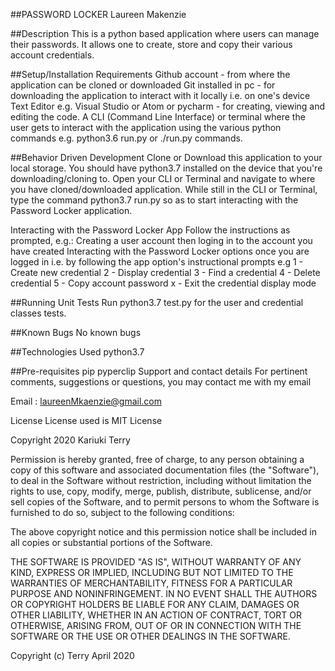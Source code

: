##PASSWORD LOCKER
Laureen Makenzie

##Description
This is a python based application where users can manage their passwords. It allows one to create, store and copy their various account credentials.

##Setup/Installation Requirements
Github account - from where the application can be cloned or downloaded Git installed in pc - for downloading the application to interact with it locally i.e. on one's device Text Editor e.g. Visual Studio or Atom or pycharm - for creating, viewing and editing the code. A CLI (Command Line Interface) or terminal where the user gets to interact with the application using the various python commands e.g. python3.6 run.py or ./run.py commands.

##Behavior Driven Development
Clone or Download this application to your local storage. You should have python3.7 installed on the device that you're downloading/cloning to. Open your CLI or Terminal and navigate to where you have cloned/downloaded application. While still in the CLI or Terminal, type the command python3.7 run.py so as to start interacting with the Password Locker application.

Interacting with the Password Locker App
Follow the instructions as prompted, e.g.: Creating a user account then loging in to the account you have created Interacting with the Password Locker options once you are logged in i.e. by following the app option's instructional prompts e.g 1 - Create new credential 2 - Display credential 3 - Find a credential 4 - Delete credential 5 - Copy account password x - Exit the credential display mode

##Running Unit Tests
Run python3.7 test.py for the user and credential classes tests.

##Known Bugs
No known bugs

##Technologies Used
python3.7

##Pre-requisites
pip
pyperclip
Support and contact details
For pertinent comments, suggestions or questions, you may contact me with my email

Email : laureenMkaenzie@gmail.com

License
License used is MIT License

Copyright 2020 Kariuki Terry

Permission is hereby granted, free of charge, to any person obtaining a copy of this software and associated documentation files (the "Software"), to deal in the Software without restriction, including without limitation the rights to use, copy, modify, merge, publish, distribute, sublicense, and/or sell copies of the Software, and to permit persons to whom the Software is furnished to do so, subject to the following conditions:

The above copyright notice and this permission notice shall be included in all copies or substantial portions of the Software.

THE SOFTWARE IS PROVIDED "AS IS", WITHOUT WARRANTY OF ANY KIND, EXPRESS OR IMPLIED, INCLUDING BUT NOT LIMITED TO THE WARRANTIES OF MERCHANTABILITY, FITNESS FOR A PARTICULAR PURPOSE AND NONINFRINGEMENT. IN NO EVENT SHALL THE AUTHORS OR COPYRIGHT HOLDERS BE LIABLE FOR ANY CLAIM, DAMAGES OR OTHER LIABILITY, WHETHER IN AN ACTION OF CONTRACT, TORT OR OTHERWISE, ARISING FROM, OUT OF OR IN CONNECTION WITH THE SOFTWARE OR THE USE OR OTHER DEALINGS IN THE SOFTWARE.

Copyright (c) Terry April 2020
